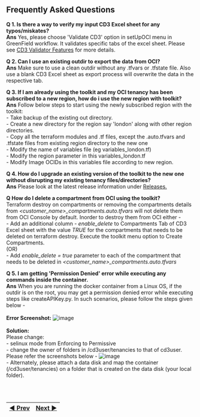 ## Frequently Asked Questions
 
**Q 1. Is there a way to verify my input CD3 Excel sheet for any typos/miskates?**
<br> **Ans**  Yes, please choose 'Validate CD3' option in setUpOCI menu in GreenField workflow. It validates specific tabs of the excel sheet. Please see
[CD3 Validator Features](/cd3_automation_toolkit/documentation/user_guide/learn_more/SupportForCD3Validator.md#support-for-cd3-validator) for more details.

**Q 2. Can I use an existing outdir to export the data from OCI?**
<br> **Ans** Make sure to use a clean outdir without any .tfvars or .tfstate file. Also use a blank CD3 Excel sheet as export process will overwrite the data in the respective tab.

**Q 3. If I am already using the toolkit and my OCI tenancy has been subscribed to a new region, how do i use the new region with toolkit?**
<br> **Ans** Follow below steps to start using the newly subscribed region with the toolkit:
<br>           - Take backup of the existing out directory.
<br>           - Create a new directory for the region say 'london' along with other region directories.
<br>           - Copy all the terraform modules and .tf files, except the .auto.tfvars and .tfstate files from existing region directory to the new one
<br>           - Modify the name of variables file (eg variables_london.tf)
<br>           - Modify the region parameter in this variables_london.tf
<br>           - Modify Image OCIDs in this variables file according to new region.


**Q 4. How do I upgrade an existing version of the toolkit to the new one without disrupting my existing tenancy files/directories?**
<br> **Ans** Please look at the latest release information under <a href = https://github.com/oracle-devrel/cd3-automation-toolkit/releases>Releases. </a>

**Q How do I delete a compartment from OCI using the toolkit?**
<br> Terraform destroy on compartments or removing the compartments details from _<customer\_name>\_compartments.auto.tfvars_ will not delete them from OCI Console by default. Inorder to destroy them from OCI either - 
<br>           - Add an additional column - _enable\_delete_ to Compartments Tab of CD3 Excel sheet with the value _TRUE_ for the compartments that needs to be deleted on terraform destroy. Execute the toolkit menu option to Create Compartments.</li>
  <br>(OR)
<br>           - Add _enable\_delete = true_ parameter to each of the compartment that needs to be deleted in _<customer\_name>\_compartments.auto.tfvars_
 

**Q 5. I am getting 'Permission Denied' error while executing any commands inside the container.**
<br> **Ans** When you are running the docker container from a Linux OS, if the outdir is on the root, you may get a permission denied error while executing steps like createAPIKey.py. In such scenarios, please follow the steps given below -
<br><br>**Error Screenshot:**
![image](https://user-images.githubusercontent.com/103508105/215454472-2367c5d5-2dce-4248-a7fd-c57f1104267e.png)
<br><br>**Solution:**
<br>Please change:
<br>           - selinux mode from Enforcing to Permissive
<br>           - change the owner of folders in /cd3user/tenancies to that of cd3user. 
Please refer the screenshots below -
![image](https://user-images.githubusercontent.com/103508105/215455637-4bcaac18-269d-4029-b273-2214b719563f.png)
<br>           - Alternately, please attach a data disk and map the container (/cd3user/tenancies) on a folder that is created on the data disk (your local folder).

<br><br>
<div align='center'>

| <a href="/README.md#table-of-contents-bookmark">:arrow_backward: Prev</a> | <a href="">Next :arrow_forward:</a> |
| :---- | -------: |
